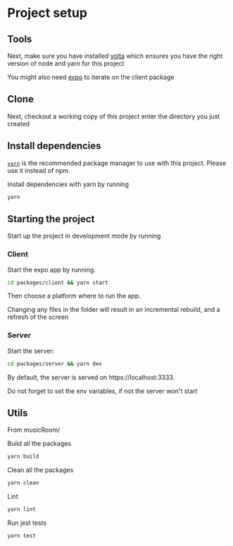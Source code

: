 # Project setup

## Tools

Next, make sure you have installed [volta](http://volta.sh/) which ensures you have the right version of node and yarn for this project

You might also need [expo](https://docs.expo.io/get-started/installation/) to iterate on the client package

## Clone

Next, checkout a working copy of this project enter the directory you just created

## Install dependencies

[`yarn`](https://yarnpkg.com/) is the recommended package manager to use with this project. Please use it instead of npm.

Install dependencies with yarn by running

```sh
yarn
```

## Starting the project

Start up the project in development mode by running

### Client

Start the expo app by running.

```sh
cd packages/client && yarn start
```

Then choose a platform where to run the app.

Changing any files in the folder will result in an incremental rebuild, and a refresh of the screen

### Server

Start the server:

```sh
cd packages/server && yarn dev
```

By default, the server is served on https://localhost:3333.

Do not forget to set the env variables, if not the server won't start

## Utils

From musicRoom/

Build all the packages

```sh
yarn build
```

Clean all the packages

```sh
yarn clean
```

Lint

```sh
yarn lint
```

Run jest tests

```sh
yarn test
```
